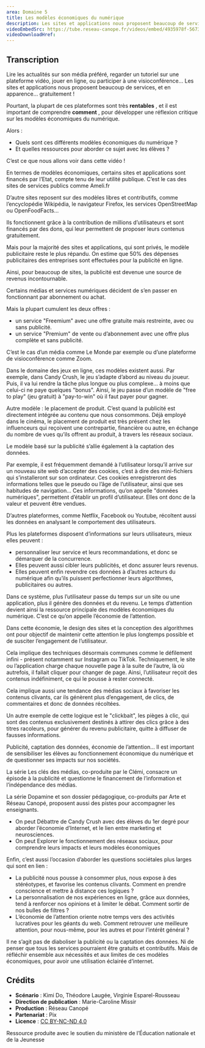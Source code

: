 ```yaml
---
area: Domaine 5
title: Les modèles économiques du numérique
description: Les sites et applications nous proposent beaucoup de services, et en apparence… gratuitement ! Pourtant, la plupart de ces plateformes sont très rentables et il est important de comprendre comment. Alors, quels sont ces différents modèles économiques du numérique ? Et quelles ressources pour aborder ce sujet avec les élèves ?
videoEmbedSrc: https://tube.reseau-canope.fr/videos/embed/4935978f-5673-4276-a540-9552f5719e2a
videoDownloadHref:
---
```


## Transcription

Lire les actualités sur son média préféré, regarder un tutoriel sur une plateforme vidéo, jouer en ligne, ou participer à une visioconférence… Les sites et applications nous proposent beaucoup de services, et en apparence… gratuitement !

Pourtant, la plupart de ces plateformes sont très **rentables** , et il est important de comprendre **comment** , pour développer une réflexion critique sur les modèles économiques du numérique.

Alors :

- Quels sont ces différents modèles économiques du numérique ?
- Et quelles ressources pour aborder ce sujet avec les élèves ?

C’est ce que nous allons voir dans cette vidéo !

En termes de modèles économiques, certains sites et applications sont financés par l’Etat, compte tenu de leur utilité publique. C’est le cas des sites de services publics comme Ameli.fr

D’autre sites reposent sur des modèles libres et contributifs, comme l’encyclopédie Wikipédia, le navigateur Firefox, les services OpenStreetMap ou OpenFoodFacts…

Ils fonctionnent grâce à la contribution de millions d’utilisateurs et sont financés par des dons, qui leur permettent de proposer leurs contenus gratuitement.

Mais pour la majorité des sites et applications, qui sont privés, le modèle publicitaire reste le plus répandu. On estime que 50% des dépenses publicitaires des entreprises sont effectuées pour la publicité en ligne.

Ainsi, pour beaucoup de sites, la publicité est devenue une source de revenus incontournable.

Certains médias et services numériques décident de s’en passer en fonctionnant par abonnement ou achat.

Mais la plupart cumulent les deux offres :

- un service "Freemium" avec une offre gratuite mais restreinte, avec ou sans publicité.
- un service "Premium" de vente ou d’abonnement avec une offre plus complète et sans publicité.

C’est le cas d’un média comme Le Monde par exemple ou d’une plateforme de visioconférence comme Zoom.

Dans le domaine des jeux en ligne, ces modèles existent aussi. Par exemple, dans Candy Crush, le jeu s’adapte d’abord au niveau du joueur. Puis, il va lui rendre la tâche plus longue ou plus complexe… à moins que celui-ci ne paye quelques "bonus". Ainsi, le jeu passe d’un modèle de "free to play" (jeu gratuit) à "pay-to-win" où il faut payer pour gagner.

Autre modèle : le placement de produit. C’est quand la publicité est directement intégrée au contenu que nous consommons. Déjà employé dans le cinéma, le placement de produit est très présent chez les influenceurs qui reçoivent une contrepartie, financière ou autre, en échange du nombre de vues qu’ils offrent au produit, à travers les réseaux sociaux.

Le modèle basé sur la publicité s’allie également à la captation des données.

Par exemple, il est fréquemment demandé à l’utilisateur lorsqu’il arrive sur un nouveau site web d’accepter des cookies, c’est à dire des mini-fichiers qui s’installeront sur son ordinateur. Ces cookies enregistreront des informations telles que le pseudo ou l’âge de l’utilisateur, ainsi que ses habitudes de navigation… Ces informations, qu’on appelle "données numériques", permettent d’établir un profil d’utilisateur. Elles ont donc de la valeur et peuvent être vendues.

D’autres plateformes, comme Netflix, Facebook ou Youtube, récoltent aussi les données en analysant le comportement des utilisateurs.

Plus les plateformes disposent d’informations sur leurs utilisateurs, mieux elles peuvent :

- personnaliser leur service et leurs recommandations, et donc se démarquer de la concurrence.
- Elles peuvent aussi cibler leurs publicités, et donc assurer leurs revenus.
- Elles peuvent enfin revendre ces données à d’autres acteurs du numérique afin qu’ils puissent perfectionner leurs algorithmes, publicitaires ou autres.

Dans ce système, plus l’utilisateur passe du temps sur un site ou une application, plus il génère des données et du revenu. Le temps d’attention devient ainsi la ressource principale des modèles économiques du numérique. C’est ce qu’on appelle l’économie de l’attention.

Dans cette économie, le design des sites et la conception des algorithmes ont pour objectif de maintenir cette attention le plus longtemps possible et de susciter l’engagement de l’utilisateur.

Cela implique des techniques désormais communes comme le défilement infini - présent notamment sur Instagram ou TikTok. Techniquement, le site ou l’application charge chaque nouvelle page à la suite de l’autre, là où autrefois, il fallait cliquer pour changer de page. Ainsi, l’utilisateur reçoit des contenus indéfiniment, ce qui le pousse à rester connecté.

Cela implique aussi une tendance des médias sociaux à favoriser les contenus clivants, car ils génèrent plus d’engagement, de clics, de commentaires et donc de données récoltées.

Un autre exemple de cette logique est le "clickbait", les pièges à clic, qui sont des contenus exclusivement destinés à attirer des clics grâce à des titres racoleurs, pour générer du revenu publicitaire, quitte à diffuser de fausses informations.

Publicité, captation des données, économie de l’attention… Il est important de sensibiliser les élèves au fonctionnement économique du numérique et de questionner ses impacts sur nos sociétés.

La série Les clés des médias, co-produite par le Clémi, consacre un épisode à la publicité et questionne le financement de l’information et l’indépendance des médias.

La série Dopamine et son dossier pédagogique, co-produits par Arte et Réseau Canopé, proposent aussi des pistes pour accompagner les enseignants.

- On peut Débattre de Candy Crush avec des élèves du 1er degré pour aborder l’économie d’Internet, et le lien entre marketing et neurosciences.
- On peut Explorer le fonctionnement des réseaux sociaux, pour comprendre leurs impacts et leurs modèles économiques

Enfin, c’est aussi l’occasion d’aborder les questions sociétales plus larges qui sont en lien :

- La publicité nous pousse à consommer plus, nous expose à des stéréotypes, et favorise les contenus clivants. Comment en prendre conscience et mettre à distance ces logiques ?
- La personnalisation de nos expériences en ligne, grâce aux données, tend à renforcer nos opinions et à limiter le débat. Comment sortir de nos bulles de filtres ?
- L’économie de l’attention oriente notre temps vers des activités lucratives pour les géants du web. Comment retrouver une meilleure attention, pour nous-même, pour les autres et pour l’intérêt général ?

Il ne s’agit pas de diaboliser la publicité ou la captation des données. Ni de penser que tous les services pourraient être gratuits et contributifs. Mais de réfléchir ensemble aux nécessités et aux limites de ces modèles économiques, pour avoir une utilisation éclairée d’internet.

## Crédits

- **Scénario** : Kimi Do, Théodore Laugée, Virginie Esparel-Rousseau
- **Direction de publication** : Marie-Caroline Missir
- **Production** : Réseau Canopé
- **Partenariat** : Pix
- **Licence** : [CC BY-NC-ND 4.0](https://creativecommons.org/licenses/by-nc-nd/4.0/deed.fr)

Ressource produite avec le soutien du ministère de l’Éducation nationale et de la Jeunesse

